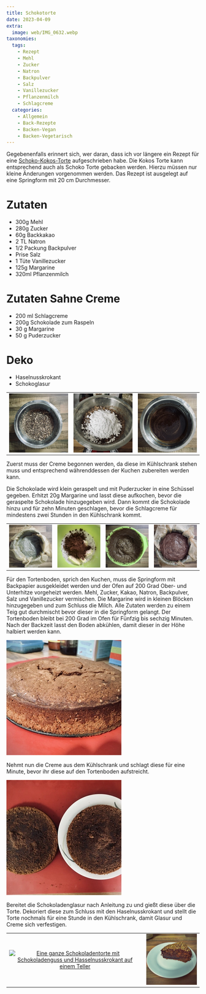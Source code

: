 ```yaml
---
title: Schokotorte
date: 2023-04-09
extra:
  image: web/IMG_0632.webp
taxonomies:
  tags:
    - Rezept
    - Mehl
    - Zucker
    - Natron
    - Backpulver
    - Salz
    - Vanillezucker
    - Pflanzenmilch
    - Schlagcreme
  categories:
    - Allgemein
    - Back-Rezepte
    - Backen-Vegan
    - Backen-Vegetarisch
---
```

Gegebenenfalls erinnert sich, wer daran, dass ich vor längere ein Rezept für eine [Schoko-Kokos-Torte](/articles/schokotorte-2023-04-02/) aufgeschrieben habe. 
Die Kokos Torte kann entsprechend auch als Schoko Torte gebacken werden. Hierzu müssen nur kleine Änderungen vorgenommen werden. Das Rezept ist ausgelegt auf eine Springform mit 20 cm Durchmesser.

<!-- more -->
# Zutaten
* 300g Mehl
* 280g Zucker
* 60g Backkakao
* 2 TL Natron
* 1/2 Packung Backpulver
* Prise Salz
* 1 Tüte Vanillezucker
* 125g Margarine
* 320ml Pflanzenmilch

# Zutaten Sahne Creme
* 200 ml Schlagcreme
* 200g Schokolade zum Raspeln
* 30 g Margarine
* 50 g Puderzucker

# Deko
* Haselnusskrokant
* Schokoglasur

||||
:---:|:---:|:---:
[![Eine metalische Schüssel mit Schokoraspel](web/IMG_0596-thumb.webp)](web/IMG_0596.webp)|[![Die metalische Schüssel mit Schokoladenraspeln aus dem vorherigen Bild mit Pudderzucker auf einer Analogenwage](web/IMG_0598-thumb.webp)](web/IMG_0598.webp)|[![Geschmolzene Schokolade in einer metallischen Schüssel](web/IMG_0607-thumb.webp)](web/IMG_0607.webp)

Zuerst muss der Creme begonnen werden, da diese im Kühlschrank stehen muss und entsprechend währenddessen der Kuchen zubereiten werden kann.

Die Schokolade wird klein geraspelt und mit Puderzucker in eine Schüssel gegeben. Erhitzt 20g Margarine und lasst diese aufkochen, bevor die geraspelte Schokolade hinzugegeben wird. Dann kommt die Schokolade hinzu und für zehn Minuten geschlagen, bevor die Schlagcreme für mindestens zwei Stunden in den Kühlschrank kommt. 

|||||
:---:|:---:|:---:|:---:
[![Eine mit Backpapier ausgekleidete Springform](web/IMG_0609-thumb.webp)](web/IMG_0609.webp)|[![Eine grüne Schlüssel mit Zucker, Mehl Kakao und Margarine](web/IMG_0612-thumb.webp)](web/IMG_0612.webp)|[![zu einem Teig verarbeitete Zutaten in einer grünen Schüssel](web/IMG_0613-thumb.webp)](web/IMG_0613.webp)|[![Der verarbeite Teig aus dem vorherigen Bild wurde in die Springform gegeben](web/IMG_0615-thumb.webp)](web/IMG_0615.webp)

Für den Tortenboden, sprich den Kuchen, muss die Springform mit Backpapier ausgekleidet werden und der Ofen auf 200 Grad Ober- und Unterhitze vorgeheizt werden.
Mehl, Zucker, Kakao, Natron, Backpulver, Salz und Vanillezucker vermischen. Die Margarine wird in kleinen Blöcken hinzugegeben und zum Schluss die Milch. Alle Zutaten werden zu einem Teig gut durchmischt bevor dieser in die Springform gelangt.
Der Tortenboden bleibt bei 200 Grad im Ofen für Fünfzig bis sechzig Minuten. Nach der Backzeit lasst den Boden abkühlen, damit dieser in der Höhe halbiert werden kann.

[![Fertiger Schokoladen Tortenboden auf einer roten Unterlagen](web/IMG_0624-thumb.webp)](web/IMG_0624.webp)

Nehmt nun die Creme aus dem Kühlschrank und schlagt diese für eine Minute, bevor ihr diese auf den Tortenboden aufstreicht.

[![In der Höhe halbierter Tortenboden auf einer roten Unterlage und einem Teller](web/IMG_0625-thumb.webp)](web/IMG_0625.webp)

Bereitet die Schokoladenglasur nach Anleitung zu und gießt diese über die Torte. Dekoriert diese zum Schluss mit den Haselnusskrokant und stellt die Torte nochmals für eine Stunde in den Kühlschrank, damit Glasur und Creme sich verfestigen.

|||
:---:|:---:
[![Eine ganze Schokoladentorte mit Schokoladenguss und Hasselnusskrokant auf einem Teller](web/IMG_0632-thumb.webp)](web/IMG_0632.webp)|[![Ein Stück Torte auf einem Teller](web/IMG_20220918_184638-thumb.webp)](web/IMG_20220918_184638.webp)
